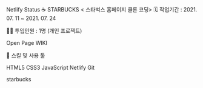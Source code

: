 Netlify Status
☕️ STARBUCKS
< 스타벅스 홈페이지 클론 코딩>
🗓️ 작업기간 : 2021. 07. 11 ~ 2021. 07. 24

👨‍💻 투입인원 : 1명 (개인 프로젝트)

Open Page
WIKI

🌱 스킬 및 사용 툴

HTML5 CSS3 JavaScript Netlify Git


starbucks
